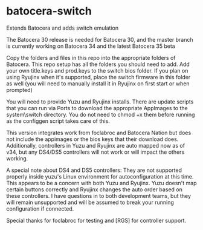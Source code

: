 # batocera-switch
Extends Batocera and adds switch emulation

The Batocera 30 release is needed for Batocera 30, and the master branch is currently working on Batocera 34 and the latest Batocera 35 beta

Copy the folders and files in this repo into the appropriate folders of Batocera.  This repo setup has all the folders you should need to add.  Add your own title.keys and prod.keys to the switch bios folder.  If you plan on using Ryujinx when it's supported, place the switch firmware in this folder as well (you will need to manually install it in Ryujinx on first start or when prompted)

You will need to provide Yuzu and Ryujinx installs.  There are update scripts that you can run via Ports to download the appropriate AppImages to the system\switch directory.  You do not need to chmod +x them before running as the configgen script takes care of this.  

This version integrates work from foclabroc and Batocera Nation but does not include the appimages or the bios keys that their download does.  Additionally, controllers in Yuzu and Ryujinx are auto mapped now as of v34, but any DS4/DS5 controllers will not work or will impact the others working.  

A special note about DS4 and DS5 controllers: They are not supported properly inside yuzu's Linux environment for autoconfiguration at this time.  This appears to be a concern with both Yuzu and Ryujinx.  Yuzu doesn't map certain buttons correctly and Ryujinx changes the auto order based on these controllers.  I have questions in to both development teams, but they will remain unsupported and will be assumed to break your running configuration if connected.  

Special thanks for foclabroc for testing and [RGS] for controller support. 